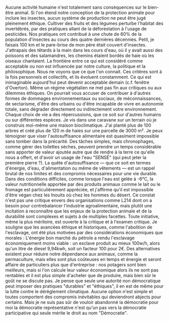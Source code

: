 Aucune activité humaine n'est totalement sans conséquences sur le bien-être animal. Si l'on étend notre conception de la protection animale pour inclure les insectes, aucun système de production ne peut être jugé pleinement éthique. Cultiver des fruits et des légumes perturbe l'habitat des invertébrés, par des pratiques allant de la déforestation à l'usage de pesticides. Nos pratiques ont contribué à une chute de 60% de la population d'insectes au cours des quatre dernières décennies. Petit, je faisais 100 km et le pare-brise de mon père était couvert d'insectes. J'attrapais des têtards à la main dans les cours d'eau, où il y avait aussi des poissons et des salamandres, les chemins étaient bordés de haie où les oiseaux chantaient.
La frontière entre ce qui est considéré comme acceptable ou non est influencée par notre culture, la politique et la philosophique. Nous ne voyons que ce que l'on connait. Ces critères sont à la fois personnels et collectifs, et ils évoluent constamment. Ce qui est inimaginable aujourd'hui peut devenir acceptable demain (c.f. fenêtre d'Overton).
Même un régime végétalien ne met pas fin aux critiques ou aux dilemmes éthiques. On pourrait vous accuser de contribuer à d'autres formes de dommages environnementaux ou sociaux, de méconnaissances, de sectarisme, d'être des urbains ou d'être incapable de vivre en autonomie totale, sans dégrader directement ou indirectement votre environnement. Chaque choix de vie a des répercussions, que ce soit sur d'autres humains ou sur différentes espèces.
Je vis dans une caravane sur un terrain où je construis moi-même une maison bioclimatique. J'ai planté plus de 100 arbres et créé plus de 120 m de haies sur une parcelle de 3000 m². Je peux témoigner que viser l'autosuffisance alimentaire est quasiment impossible sans tomber dans la précarité. Des tâches simples, mais chronophages, comme gérer des toilettes sèches, peuvent prendre un temps considérable sans apporter de valeur ajoutée autre que de rendre à la terre ce qu'elle nous a offert, et d'avoir un usage de l'eau "SENSÉ" (qui peut jeter la première pierre ?).
La quête d'autosuffisance — que ce soit en termes d'énergie, d'eau, d'alimentation ou même de vêtements — est un rappel brutal de nos limites et des compromis nécessaires pour une vie durable. Dans des conditions difficiles, comme lorsque l'eau est gelée à -6°C, la valeur nutritionnelle apportée par des produits animaux comme le lait ou le fromage est particulièrement appréciée, et j'affirme qu'il est impossible d'être végan chez les Inouits où chez les hommes du désert.
Ce constat n'est pas une critique envers des organisations comme L214 dont on a besoin pour contrebalancer l'industrie agroalimentaire, mais plutôt une incitation à reconnaître que les enjeux de la protection animale et de la durabilité sont complexes et sujets à de multiples facettes. Toute initiative, même la plus méritoire, est ouverte à la critique et à l'examen critique.
Je souligne que les avancées éthique et historiques, comme l'abolition de l'esclavage, ont été plus motivées par des considérations économiques que morales : L'énergie bon marché du pétrole a rendu l'esclavage économiquement moins viable : un esclave produit au mieux 100w/h, alors qu'un litre de diesel 9,94kwh, soit un facteur 100 pour 2€. Des alternatives existent pour réduire notre dépendance aux animaux, comme la permaculture, mais elles sont plus coûteuses en temps et énergie et seront affaire de particuliers plus que d'entreprise : nos potagers sont bien meilleurs, mais si l'on calcule leur valeur économique alors ils ne sont pas rentables et il est plus simple d'acheter que de produire, mais bien sûr le goût ne se discute pas.
Je pense que seule une autorité non démocratique peut imposer des pratiques "durables" et "éthiques", il en est de même pour la lutte contre le dérèglement climatique. Aucune option n'est simple et toutes comportent des compromis inévitables qui deviendront abjects pour certains. Mais je ne suis pas sûr de vouloir abandonné la démocratie pour moi la démocratie représentative n'est qu'un pas vers la démocratie participative qui seule mérite le droit au nom "Démocratie".